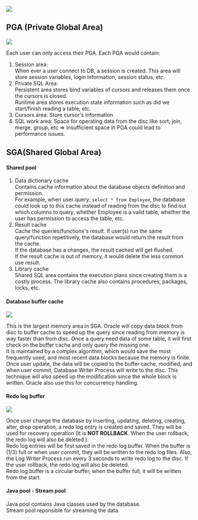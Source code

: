 ![](https://lh3.googleusercontent.com/pw/ACtC-3d3e1VDQ0-64X5d82AXEXKL8VquQqC_NgrtTM_ur6D-_lY8ViXury2W00hiiFnqI9U71NyGX6I1Xg-ueVQYFKz09DcHS8adWvZM9iVnKr9fZYt_cUEJibbRKGsp58q3xZnY2oX4YLQsy3nMahyds9af=w1520-h917-no)

## PGA (Private Global Area)
![](https://lh3.googleusercontent.com/pw/ACtC-3eJkxhsubZWRRxC_WKJlQLzfbcSOIUyhpc_oYgMJHQ5FvHhYLkb4ZJ7ZktjX_cDkbtX8Ho5c-IkKUKxCsQ6EOcw1hpdbreegB_DeKrqWdo9HBSLz6YHDs4yAukUQqy3gUWTcwklw1ffn0PRJWxVSKj6=w302-h413-no?authuser=0)

Each user can only access their PGA. Each PGA would contain:
1. Session area:   
   When ever a user connect to DB, a session is created. 
   This area will store session variables, login information, session status, etc.
3. Private SQL Area:  
   Persistent area stores bind variables of cursors and releases them  once the cursors is closed.  
   Runtime area stores execution state information such as did we start/finish reading a table, etc.
5. Cursors area: Store cursor's information
6. SQL work area: Space for operating data from the disc like sort, join, merge, group, etc 
   => Insufficient space in PGA could lead to performance issues.
## SGA(Shared Global Area)
#### Shared pool
1. Data dictionary cache  
   Contains cache information about the database objects definition and permission.  
   For example, when user query: `select * from Employee`, the database could look up to this cache instead of
   reading from the disc to find out which columns to query, whether Employee is a valid table, whether the user has permission to access the table, etc.
2. Result cache  
   Cache the queries/functions's result. If user(s) run the same query/function repetitively, the database would return the result from the cache.   
   If the database has a changes, the result cached will get flushed.  
   If the result cache is out of memory, it would delete the less common use result.
3. Library cache  
   Shared SQL area contains the execution plans since creating them is a costly process.
   The library cache also contains procedures, packages, locks, etc.
#### Database buffer cache
![](https://lh3.googleusercontent.com/pw/ACtC-3cuzwp4lq05gg8XltGndirXXXfFF4ImLxMaS2Bu0x2bJbrpNim4wGXpfvN5BWqcHHUsGxqRksamBL-BqG7RFeMVBSRHF3fY0JFtZycdljq92xewJfLk410f4NNqqSH57uTVBOB-LYNtSBnTdiTc6fOc=w434-h473-no)

This is the largest memory area in SGA. Oracle will copy data block from disc to buffer cache to speed up the query 
since reading from memory is way faster than from disc. Once a query need data of some table, it will first check on the buffer cache and only query the missing one.  
It is maintained by a complex algorithm, which would save the most frequently used,
and most recent data blocks because the memory is finite.  
Once user update, the data will be copied to the buffer cache, modified, and when user commit, 
Database Writer Process will write to the disc. 
This technique will also speed up the modification since the whole block is written. 
Oracle also use this for concurrency handling.
####  Redo log buffer
![](https://lh3.googleusercontent.com/pw/ACtC-3eTOj--1230QqauWVSxRr7tLsaFilGuZjxtD4ScxI2xgCM7dXx5ruRgxKq7PWhUkMhu5shJEgROv8w4Hx2ITevaUIqxiuB-J0Wtvg336xv7TpPgSJ_MBfR-ndhstnEkfMtkk45iEMxEItd3tJj7NPge=w476-h360-no)

Once user change the database by inserting, updating, deleting, creating, alter, drop operation, 
a redo log entry is created and saved. They will be used for recovery operation 
(It is __NOT ROLLBACK__. When the user rollback, the redo log will also be deleted.).  
Redo log entries will be first saved in the redo log buffer. When the buffer is (1/3) full or when user commit, 
they will be written to the redo log files. Also, the Log Writer Process run every 3 seconds to write redo log to the disc.
If the user rollback, the redo log will also be deleted.  
Redo log buffer is a circular buffer, when the buffer full, it will be written from the start.

#### Java pool - Stream pool
Java pool contains Java classes used by the database.  
Stream pool reponsible for streaming the data.

